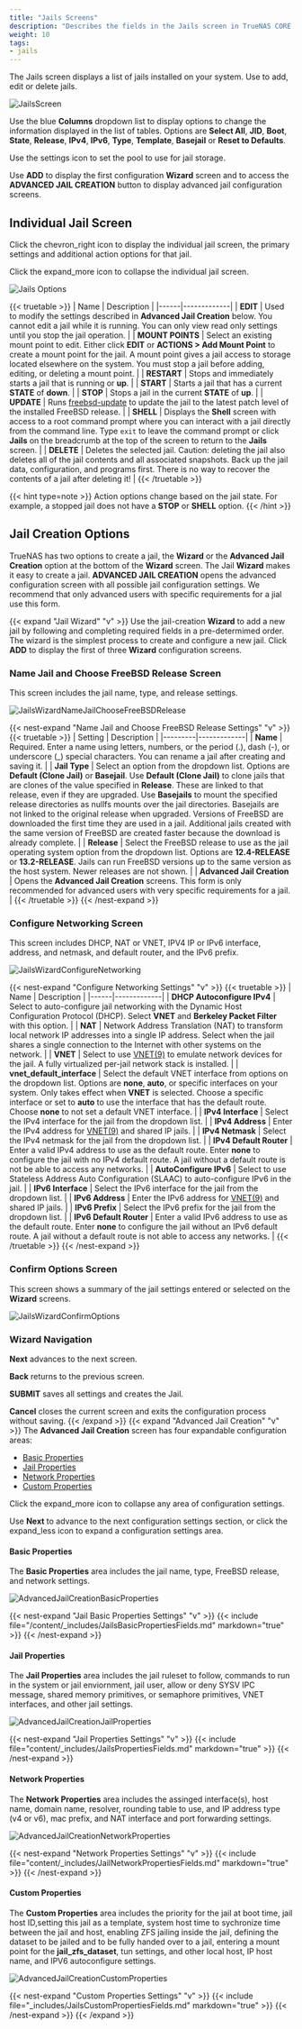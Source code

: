 ```yaml
---
title: "Jails Screens"
description: "Describes the fields in the Jails screen in TrueNAS CORE."
weight: 10
tags:
- jails
---
```


The Jails screen displays a list of jails installed on your system. Use to add, edit or delete jails.

![JailsScreen](/images/CORE/Jails/JailsScreen.png "Jails Screen")

Use the blue **Columns** dropdown list to display options to change the information displayed in the list of tables. Options are **Select All**, **JID**, **Boot**, **State**, **Release**, **IPv4**, **IPv6**, **Type**, **Template**, **Basejail** or **Reset to Defaults**.

Use the <span class="material-icons">settings</span> icon to set the pool to use for jail storage.

Use **ADD** to display the first configuration **Wizard** screen and to access the **ADVANCED JAIL CREATION** button to display advanced jail configuration screens.

## Individual Jail Screen

Click the <span class="material-icons">chevron_right</span> icon to display the individual jail screen, the primary settings and additional action options for that jail.

Click the <span class="material-icons">expand_more</span> icon to collapse the individual jail screen.

![Jails Options](/images/CORE/Jails/JailsOptions.png "Jails Options")

{{< truetable >}}
| Name | Description |
|------|-------------|
| **EDIT** | Used to modify the settings described in **Advanced Jail Creation** below. You cannot edit a jail while it is running. You can only view read only settings until you stop the jail operation. |
| **MOUNT POINTS** | Select an existing mount point to edit. Either click **EDIT** or **ACTIONS > Add Mount Point** to create a mount point for the jail. A mount point gives a jail access to storage located elsewhere on the system. You must stop a jail before adding, editing, or deleting a mount point. |
| **RESTART** | Stops and immediately starts a jail that is running or **up**. |
| **START** | Starts a jail that has a current **STATE** of **down**. |
| **STOP** | Stops a jail in the current **STATE** of **up**. |
| **UPDATE** | Runs [freebsd-update](https://www.freebsd.org/cgi/man.cgi?query=freebsd-update) to update the jail to the latest patch level of the installed FreeBSD release. |
| **SHELL** | Displays the **Shell** screen with access to a root command prompt where you can interact with a jail directly from the command line. Type `exit` to leave the command prompt or click **Jails** on the breadcrumb at the top of the screen to return to the **Jails** screen. |
| **DELETE** | Deletes the selected jail. Caution: deleting the jail also deletes all of the jail contents and all associated snapshots. Back up the jail data, configuration, and programs first. There is no way to recover the contents of a jail after deleting it! |
{{< /truetable >}}

{{< hint type=note >}}
Action options change based on the jail state. For example, a stopped jail does not have a **STOP** or **SHELL** option.
{{< /hint >}}

## Jail Creation Options
TrueNAS has two options to create a jail, the **Wizard** or the **Advanced Jail Creation** option at the bottom of the **Wizard** screen.
The Jail **Wizard** makes it easy to create a jail.
**ADVANCED JAIL CREATION** opens the advanced configuration screen with all possible jail configuration settings. 
We recommend that only advanced users with specific requirements for a jial use this form.

{{< expand "Jail Wizard" "v" >}}
Use the jail-creation **Wizard** to add a new jail by following and completing required fields in a pre-determimed order. 
The wizard is the simplest process to create and configure a new jail.
Click **ADD** to display the first of three **Wizard** configuration screens.

### Name Jail and Choose FreeBSD Release Screen
This screen includes the jail name, type, and release settings.

![JailsWizardNameJailChooseFreeBSDRelease](/images/CORE/Jails/JailsWizardNameJailChooseFreeBSDRelease.png "Jails Wizard NameJail Choose FreeBSD Release")

{{< nest-expand "Name Jail and Choose FreeBSD Release Settings" "v" >}}
{{< truetable >}}
| Setting | Description |
|---------|-------------|
| **Name** | Required. Enter a name using letters, numbers, or the period (.), dash (-), or underscore (_) special characters. You can rename a jail after creating and saving it. |
| **Jail Type** | Select an option from the dropdown list. Options are **Default (Clone Jail)** or **Basejail**. Use **Default (Clone Jail)** to clone jails that are clones of the value specified in **Release**. These are linked to that release, even if they are upgraded. Use **Basejails** to mount the specified release directories as nullfs mounts over the jail directories. Basejails are not linked to the original release when upgraded. Versions of FreeBSD are downloaded the first time they are used in a jail. Additional jails created with the same version of FreeBSD are created faster because the download is already complete. |
| **Release** | Select the FreeBSD release to use as the jail operating system option from the dropdown list. Options are **12.4-RELEASE** or **13.2-RELEASE**. Jails can run FreeBSD versions up to the same version as the host system. Newer releases are not shown. |
| **Advanced Jail Creation** | Opens the **Advanced Jail Creation** screens. This form is only recommended for advanced users with very specific requirements for a jail. |
{{< /truetable >}}
{{< /nest-expand >}}
### Configure Networking Screen
This screen includes DHCP, NAT or VNET, IPV4 IP or IPv6 interface, address, and netmask, and default router, and the IPv6 prefix.

![JailsWizardConfigureNetworking](/images/CORE/Jails/JailsWizardConfigureNetworking.png "Jails Wizard Configure Networking")

{{< nest-expand "Configure Networking Settings" "v" >}}
{{< truetable >}}
| Name | Description |
|------|-------------|
| **DHCP Autoconfigure IPv4** | Select to auto-configure jail networking with the Dynamic Host Configuration Protocol (DHCP). Select **VNET** and **Berkeley Packet Filter** with this option. |
| **NAT** | Network Address Translation (NAT) to transform local network IP addresses into a single IP address. Select when the jail shares a single connection to the Internet with other systems on the network. |
| **VNET** | Select to use [VNET(9)](https://www.freebsd.org/cgi/man.cgi?query=vnet) to emulate network devices for the jail. A fully virtualized per-jail network stack is installed. |
| **vnet_default_interface** | Select the default VNET interface from options on the dropdown list. Options are **none**, **auto**, or specific interfaces on your system. Only takes effect when **VNET** is selected. Choose a specific interface or set to **auto** to use the interface that has the default route. Choose **none** to not set a default VNET interface. |
| **IPv4 Interface** | Select the IPv4 interface for the jail from the dropdown list. |
| **IPv4 Address** | Enter the IPv4 address for [VNET(9)](https://www.freebsd.org/cgi/man.cgi?query=vnet) and shared IP jails. |
| **IPv4 Netmask** | Select the IPv4 netmask for the jail from the dropdown list. |
| **IPv4 Default Router** | Enter a valid IPv4 address to use as the default route. Enter **none** to configure the jail with no IPv4 default route. A jail without a default route is not be able to access any networks. |
| **AutoConfigure IPv6** | Select to use Stateless Address Auto Configuration (SLAAC) to auto-configure IPv6 in the jail. |
| **IPv6 Interface** | Select the IPv6 interface for the jail from the dropdown list. |
| **IPv6 Address** | Enter the IPv6 address for [VNET(9)](https://www.freebsd.org/cgi/man.cgi?query=vnet) and shared IP jails. |
| **IPv6 Prefix** | Select the IPv6 prefix for the jail from the dropdown list. |
| **IPv6 Default Router** | Enter a valid IPv6 address to use as the default route. Enter **none** to configure the jail without an IPv6 default route. A jail without a default route is not able to access any networks. |
{{< /truetable >}}
{{< /nest-expand >}}
### Confirm Options Screen
This screen shows a summary of the jail settings entered or selected on the **Wizard** screens.

![JailsWizardConfirmOptions](/images/CORE/Jails/JailsWizardConfirmOptions.png "Jails Wizard Confirm Options")

### Wizard Navigation

**Next** advances to the next screen.

**Back** returns to the previous screen.

**SUBMIT** saves all settings and creates the Jail.

**Cancel** closes the current screen and exits the configuration process without saving.
{{< /expand >}}
{{< expand "Advanced Jail Creation" "v" >}}
The **Advanced Jail Creation** screen has four expandable configuration areas:
* [Basic Properties](#basic-properties)
* [Jail Properties](#jail-properties)
* [Network Properties](#network-properties)
* [Custom Properties](#custom-properties)

Click the <span class="material-icons">expand_more</span> icon to collapse any area of configuration settings.

Use **Next** to advance to the next configuration settings section, or click the <span class="material-icons">expand_less</span> icon to expand a configuration settings area.

#### Basic Properties 
The **Basic Properties** area includes the jail name, type, FreeBSD release, and network settings.

![AdvancedJailCreationBasicProperties](/images/CORE/Jails/AdvancedJailCreationBasicProperties.png "Advanced Jail Creation Jail Basic Properties")

{{< nest-expand "Jail Basic Properties Settings" "v" >}}
{{< include file="/content/_includes/JailsBasicPropertiesFields.md" markdown="true" >}}
{{< /nest-expand >}}
#### Jail Properties
The **Jail Properties** area includes the jail ruleset to follow, commands to run in the system or jail enviornment, jail user, allow or deny SYSV IPC message, shared memory primitives, or semaphore primitives, VNET interfaces, and other jail settings. 

![AdvancedJailCreationJailProperties](/images/CORE/Jails/AdvancedJailCreationJailProperties.png "Advanced Jail Creation Jail Properties")

{{< nest-expand "Jail Properties Settings" "v" >}}
{{< include file="content/_includes/JailsPropertiesFields.md" markdown="true" >}}
{{< /nest-expand >}}
#### Network Properties
The **Network Properties** area includes the assinged interface(s), host name,  domain name, resolver, rounding table to use, and IP address type (v4 or v6), mac prefix, and NAT interface and port forwarding settings. 

![AdvancedJailCreationNetworkProperties](/images/CORE/Jails/AdvancedJailCreationNetworkProperties.png "Advanced Jail Creation Network Properties")

{{< nest-expand "Network Properties Settings" "v" >}}
{{< include file="content/_includes/JailNetworkPropertiesFields.md" markdown="true" >}}
{{< /nest-expand >}}
#### Custom Properties
The **Custom Properties** area includes the priority for the jail at boot time, jail host ID,setting this jail as a template, system host time to sychronize time between the jail and host, enabling ZFS jailing inside the jail, defining the dataset to be jailed and to be fully handed over to a jail, entering a mount point for the **jail_zfs_dataset**, tun settings, and other local host, IP host name, and IPV6 autoconfigure settings.

![AdvancedJailCreationCustomProperties](/images/CORE/Jails/AdvancedJailCreationCustomProperties.png "Advanced Jail Creation Custom Properties")  

{{< nest-expand "Custom Properties Settings" "v" >}}
{{< include file="_includes/JailsCustomPropertiesFields.md" markdown="true" >}}
{{< /nest-expand >}}
{{< /expand >}}
